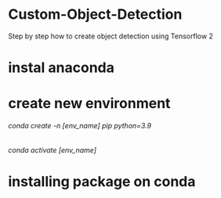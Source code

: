 # Custom-Object-Detection
Step by step how to create object detection using Tensorflow 2

# instal anaconda

# create new environment
###### conda create -n [env_name] pip python=3.9
###### conda activate [env_name]

# installing package on conda